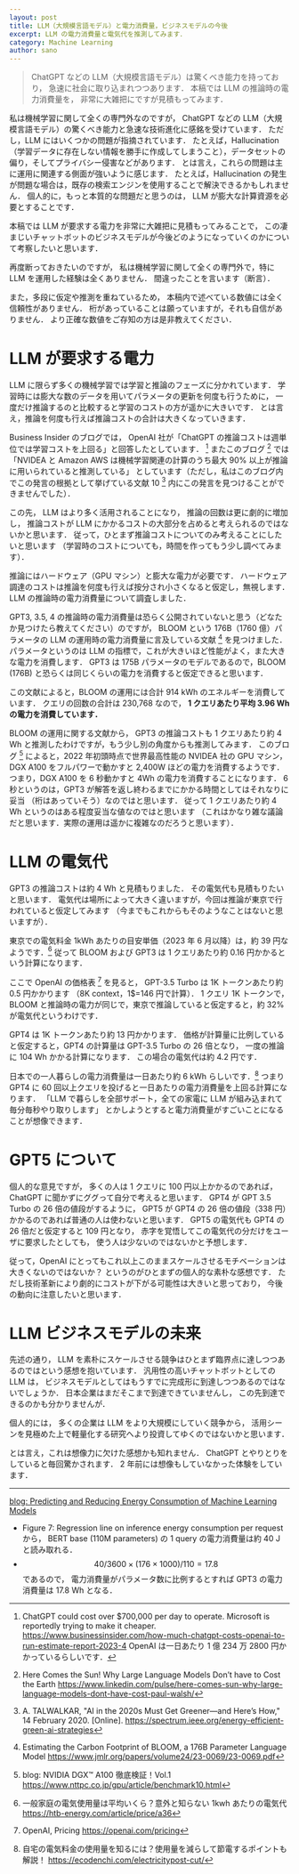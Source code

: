 ```yaml
---
layout: post
title: LLM（大規模言語モデル）と電力消費量，ビジネスモデルの今後
excerpt: LLM の電力消費量と電気代を推測してみます．
category: Machine Learning
author: sano
---
```


> ChatGPT などの LLM（大規模言語モデル）は驚くべき能力を持っており，
> 急速に社会に取り込まれつつあります．
> 本稿では LLM の推論時の電力消費量を，
> 非常に大雑把にですが見積もってみます．

私は機械学習に関して全くの専門外なのですが，
ChatGPT などの LLM（大規模言語モデル）の驚くべき能力と急速な技術進化に感銘を受けています．
ただし，LLM にはいくつかの問題が指摘されています．
たとえば，Hallucination（学習データに存在しない情報を勝手に作成してしまうこと），データセットの偏り，そしてプライバシー侵害などがあります．
とは言え，これらの問題は主に運用に関連する側面が強いように感じます．
たとえば，Hallucination の発生が問題な場合は，既存の検索エンジンを使用することで解決できるかもしれません．
個人的に，もっと本質的な問題だと思うのは， LLM が膨大な計算資源を必要とすることです．

本稿では LLM が要求する電力を非常に大雑把に見積もってみることで，
この凄まじいチャットボットのビジネスモデルが今後どのようになっていくのかについて考察したいと思います．

再度断っておきたいのですが，
私は機械学習に関して全くの専門外で，特に LLM を運用した経験は全くありません．
間違ったことを言います（断言）．

また，多段に仮定や推測を重ねているため，
本稿内で述べている数値には全く信頼性がありません．
桁があっていることは願っていますが，それも自信がありません．
より正確な数値をご存知の方は是非教えてください．

# LLM が要求する電力

LLM に限らず多くの機械学習では学習と推論のフェーズに分かれています．
学習時には膨大な数のデータを用いてパラメータの更新を何度も行うために，
一度だけ推論するのと比較すると学習のコストの方が遥かに大きいです．
とは言え，推論を何度も行えば推論コストの合計は大きくなっていきます．

Business Insider のブログでは，
OpenAI 社が「ChatGPT の推論コストは週単位では学習コストを上回る」と回答したとしています． [^1]
またこのブログ [^2] では
「NVIDEA と Amazon AWS は機械学習関連の計算のうち最大 90% 以上が推論に用いられていると推測している」
としています（ただし，私はこのブログ内でこの発言の根拠として挙げている文献 10 [^10] 内にこの発言を見つけることができませんでした）．

この先， LLM はより多く活用されることになり，
推論の回数は更に劇的に増加し，
推論コストが LLM にかかるコストの大部分を占めると考えられるのではないかと思います．
従って，ひとまず推論コストについてのみ考えることにしたいと思います
（学習時のコストについても，時間を作ってもう少し調べてみます）．

推論にはハードウェア（GPU マシン）と膨大な電力が必要です．
ハードウェア調達のコストは推論を何度も行えば按分され小さくなると仮定し，無視します．
LLM の推論時の電力消費量について調査しました．

GPT3, 3.5, 4 の推論時の電力消費量は恐らく公開されていないと思う（どなたか見つけたら教えてください）のですが，
BLOOM という 176B（1760 億）パラメータの LLM の運用時の電力消費量に言及している文献 [^4] を見つけました．
パラメータというのは LLM の指標で，これが大きいほど性能がよく，また大きな電力を消費します．
GPT3 は 175B パラメータのモデルであるので，BLOOM (176B) と恐らくは同じくらいの電力を消費すると仮定できると思います．

この文献によると，BLOOM の運用には合計 914 kWh のエネルギーを消費しています．
クエリの回数の合計は 230,768 なので，
**1 クエリあたり平均 3.96 Wh の電力を消費しています．**

BLOOM の運用に関する文献から，
GPT3 の推論コストも 1 クエリあたり約 4 Wh と推測したわけですが，もう少し別の角度からも推測してみます．
このブログ [^5] によると，2022 年初頭時点で世界最高性能の NVIDEA 社の GPU マシン，
DGX A100 をフルパワーで動かすと 2,400W ほどの電力を消費するようです．
つまり，DGX A100 を 6 秒動かすと 4Wh の電力を消費することになります．
6 秒というのは，GPT3 が解答を返し終わるまでにかかる時間としてはそれなりに妥当
（桁はあっていそう）なのではと思います．
従って 1 クエリあたり約 4 Wh というのはある程度妥当な値なのではと思います
（これはかなり雑な議論だと思います．実際の運用は遥かに複雑なのだろうと思います）．

# LLM の電気代

GPT3 の推論コストは約 4 Wh と見積もりました．
その電気代も見積もりたいと思います．
電気代は場所によって大きく違いますが，今回は推論が東京で行われていると仮定してみます
（今までもこれからもそのようなことはないと思いますが）．

東京での電気料金 1kWh あたりの目安単価（2023 年 6 月以降）は，約 39 円なようです．[^6]
従って BLOOM および GPT3 は 1 クエリあたり約 0.16 円かかるという計算になります．

ここで OpenAI の価格表 [^7] を見ると，
GPT-3.5 Turbo は 1K トークンあたり約 0.5 円かかります
（8K context，1$=146 円で計算）．
1 クエリ 1K トークンで，
BLOOM と推論時の電力が同じで，東京で推論していると仮定すると，約 32% が電気代というわけです．

GPT4 は 1K トークンあたり約 13 円かかります．
価格が計算量に比例していると仮定すると，GPT4 の計算量は GPT-3.5 Turbo の 26 倍となり，
一度の推論に 104 Wh かかる計算になります．
この場合の電気代は約 4.2 円です．

日本での一人暮らしの電力消費量は一日あたり約 6 kWh らしいです．[^8]
つまり GPT4 に 60 回以上クエリを投げると一日あたりの電力消費量を上回る計算になります．
「LLM で暮らしを全部サポート，全ての家電に LLM が組み込まれて毎分毎秒やり取りします」
とかしようとすると電力消費量がすごいことになることが想像できます．

# GPT5 について

個人的な意見ですが，
多くの人は 1 クエリに 100 円以上かかるのであれば，
ChatGPT に聞かずにググって自分で考えると思います．
GPT4 が GPT 3.5 Turbo の 26 倍の値段がするように，
GPT5 が GPT4 の 26 倍の値段（338 円）かかるのであれば普通の人は使わないと思います．
GPT5 の電気代も GPT4 の 26 倍だと仮定すると 109 円となり，
赤字を覚悟してこの電気代の分だけをユーザに要求したとしても，
使う人は少ないのではないかと予想します．

従って，OpenAI にとってもこれ以上このままスケールさせるモチベーションは大きくないのではないか？
というのがひとまずの個人的な素朴な感想です．
ただし技術革新により劇的にコストが下がる可能性は大きいと思っており，
今後の動向に注意したいと思います．

# LLM ビジネスモデルの未来

先述の通り，
LLM を素朴にスケールさせる競争はひとまず臨界点に達しつつあるのではという感想を抱いています．
汎用性の高いチャットボットとしての LLM は，
ビジネスモデルとしてはもうすでに完成形に到達しつつあるのではないでしょうか．
日本企業はまだそこまで到達できていませんし，
この先到達できるのかも分かりませんが．

個人的には，
多くの企業は LLM をより大規模にしていく競争から，
活用シーンを見極めた上で軽量化する研究へより投資してゆくのではないかと思います．

とは言え，これは想像力に欠けた感想かも知れません．
ChatGPT とやりとりをしていると毎回驚かされます．
2 年前には想像もしていなかった体験をしています．

[^1]:
    ChatGPT could cost over $700,000 per day to operate. Microsoft is reportedly trying to make it cheaper.
    <https://www.businessinsider.com/how-much-chatgpt-costs-openai-to-run-estimate-report-2023-4>
    OpenAI は一日あたり 1 億 234 万 2800 円かかっているらしいです．

[^2]:
    Here Comes the Sun! Why Large Language Models Don’t have to Cost the Earth
    <https://www.linkedin.com/pulse/here-comes-sun-why-large-language-models-dont-have-cost-paul-walsh/>

[^10]:
    A. TALWALKAR, "AI in the 2020s Must Get Greener—and Here’s How," 14 February 2020. [Online].
    <https://spectrum.ieee.org/energy-efficient-green-ai-strategies>

[^4]:
    Estimating the Carbon Footprint of BLOOM, a 176B Parameter Language Model
    <https://www.jmlr.org/papers/volume24/23-0069/23-0069.pdf>

[^5]:
    blog: NVIDIA DGX™ A100 徹底検証！Vol.1
    <https://www.nttpc.co.jp/gpu/article/benchmark10.html>

[^6]:
    一般家庭の電気使用量は平均いくら？意外と知らない 1kwh あたりの電気代
    <https://htb-energy.com/article/price/a36>

[^7]:
    OpenAI, Pricing
    <https://openai.com/pricing>

[^8]:
    自宅の電気料金の使用量を知るには？使用量を減らして節電するポイントも解説！
    <https://ecodenchi.com/electricitypost-cut/>

---

[blog: Predicting and Reducing Energy Consumption of Machine Learning Models
](https://datatonic.com/insights/predicting-reducing-energy-consumption-machine-learning-models/)

- Figure 7: Regression line on inference energy consumption per request から，
  BERT base (110M parameters) の 1 query の電力消費量は約 40 J と読み取れる．
- $$40 / 3600 \times (176 \times 1000) / 110 = 17.8$$ であるので，
  電力消費量がパラメータ数に比例するとすれば GPT3 の電力消費量は 17.8 Wh となる．
